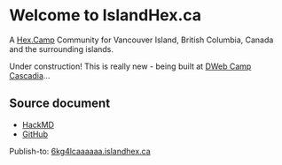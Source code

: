 # Welcome to IslandHex.ca

A [Hex.Camp](https://hex.camp/) Community for Vancouver Island, British Columbia, Canada and the surrounding islands.

Under construction! This is really new - being built at [DWeb Camp Cascadia](https://dwebyvr.org/camp/)...





## Source document

* [HackMD](https://hackmd.io/EqasG0aOR1eDJqXoezNJdg)
* [GitHub](https://github.com/hexcamp/hackmd-notes/blob/main/islandhex-welcome/index.md)

Publish-to: [6kg4lcaaaaaa.islandhex.ca](https://6kg4lcaaaaaa.islandhex.ca/)